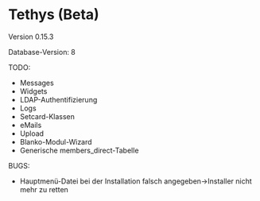 Tethys (Beta)
=============

Version 0.15.3

Database-Version: 8

TODO:
* Messages
* Widgets
* LDAP-Authentifizierung
* Logs
* Setcard-Klassen
* eMails
* Upload
* Blanko-Modul-Wizard
* Generische members_direct-Tabelle

BUGS:
* Hauptmenü-Datei bei der Installation falsch angegeben->Installer nicht mehr zu retten
